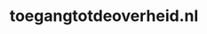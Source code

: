 ---
layout: post
title:  "toegangtotdeoverheid.nl"
internal_url:  "/dutchgov/toegangtotdeoverheid.nl.html"
categories: dutchgov
---
